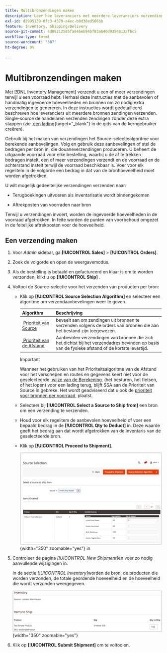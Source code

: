 ```yaml
---
title: Multibronzendingen maken
description: Leer hoe leveranciers met meerdere leveranciers verzendingen kunnen maken en verzenden.
exl-id: d2995139-0fc3-4379-a4ec-b0d38ed566bb
feature: Inventory, Shipping/Delivery
source-git-commit: 4d89212585fa846eb94bf83a640d0358812afbc5
workflow-type: tm+mt
source-wordcount: '387'
ht-degree: 0%

---
```


# Multibronzendingen maken

Met [!DNL Inventory Management] verzendt u een of meer verzendingen terwijl u een voorraad hebt. Herhaal deze instructies met de aanbevolen of handmatig ingevoerde hoeveelheden en bronnen om zo nodig extra verzendingen te genereren. In deze instructies wordt gedetailleerd beschreven hoe leveranciers uit meerdere bronnen zendingen verzenden. Single-source de handelaren verzenden zendingen zonder deze extra stappen (zie [&#x200B; een lading &#x200B;](../stores-purchase/shipments.md#create-a-shipment){target="_blank"} in de gids van de kerngebruiker creëren).

Gebruik bij het maken van verzendingen het Source-selectiealgoritme voor berekende aanbevelingen. Volg en gebruik deze aanbevelingen of stel de bedragen per bron in, die douaneverzendingen produceren. U beheert de uitgaande voorraad voor elke bestelling, waarbij u de af te trekken bedragen instelt, een of meer verzendingen verzendt en de voorraad en de achterstand instelt terwijl de voorraad beschikbaar is. Voer voor elk regelitem in de volgorde een bedrag in dat van de bronhoeveelheid moet worden afgetrokken.

U wilt mogelijk gedeeltelijke verzendingen verzenden naar:

- Terugboekingen uitvoeren als inventarisatie wordt binnengekomen

- Aftrekposten van voorraden naar bron

Terwijl u verzendingen invoert, worden de ingevoerde hoeveelheden in de voorraad afgetrokken. In feite worden de punten van voorbehoud omgezet in de feitelijke aftrekposten voor de hoeveelheid.

## Een verzending maken

1. Voor _Admin_ sidebar, ga **[!UICONTROL Sales]** > **[!UICONTROL Orders]**.

1. Zoek de volgorde en open de weergavemodus.

1. Als de bestelling is betaald en gefactureerd en klaar is om te worden verzonden, klikt u op **[!UICONTROL Ship]** .

1. Voltooi de Source-selectie voor het verzenden van producten per bron:

   - Klik op **[!UICONTROL Source Selection Algorithm]** en selecteer een algoritme om verzendaanbevelingen weer te geven.

     | Algorithm | Beschrijving |
     |--|--|
     | [&#x200B; Prioriteit van Source &#x200B;](source-priority-algorithm.md) | beveelt aan om zendingen uit bronnen te verzenden volgens de orders van bronnen die aan het bestand zijn toegewezen. |
     | [&#x200B; Prioriteit van de Afstand &#x200B;](distance-priority-algorithm.md) | Aanbevolen verzendingen van bronnen die zich het dichtst bij het verzendadres bevinden op basis van de fysieke afstand of de kortste levertijd. |

     >[!IMPORTANT]
     >
     >Wanneer het gebruiken van het Prioriteitsalgoritme van de Afstand voor het verschepen en routes en gegevens keert niet voor de geselecteerde [&#x200B; wijze van de Berekening &#x200B;](distance-priority-algorithm.md) (het besturen, het fietsen, of het lopen) voor een lading terug, blijft SSA aan de Prioriteit van Source in gebreke. Het wordt geadviseerd dat u ook de [&#x200B; prioriteit voor bronnen per voorraad &#x200B;](stocks-prioritize-sources.md) plaatst.


   - Selecteer bij **[!UICONTROL Select a Source to Ship from]** een bron om een verzending te verzenden.

   - Houd voor elk regelitem de aanbevolen hoeveelheid of voer een bepaald bedrag in de **[!UICONTROL Qty to Deduct]** in. Deze waarde geeft het bedrag aan dat wordt afgetrokken van de inventaris van de geselecteerde bron.

   - Klik op **[!UICONTROL Proceed to Shipment]**.

     ![&#x200B; selecteer een Source en ga een Aantal &#x200B;](assets/shipment-adobe-shipping-sources.png){width="350" zoomable="yes"} in

1. Controleer de pagina _[!UICONTROL New Shipment]_&#x200B;en voer zo nodig aanvullende wijzigingen in.

   In de sectie _[!UICONTROL Inventory]_&#x200B;worden de bron, de producten die worden verzonden, de totale geordende hoeveelheid en de hoeveelheid die wordt verzonden weergegeven.

   ![&#x200B; de details van de Inventaris voor de verzending, voorbeeld gedeeltelijke verzending &#x200B;](assets/inventory-shipment-details.png){width="350" zoomable="yes"}

1. Klik op **[!UICONTROL Submit Shipment]** om te voltooien.

